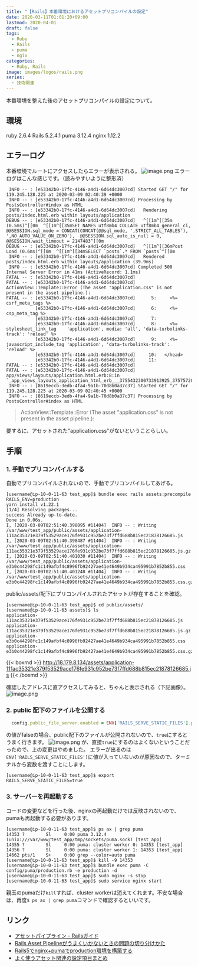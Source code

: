 ```yaml
---
title: "【Rails】本番環境におけるアセットプリコンパイルの設定"
date: 2020-03-11T01:01:20+09:00
lastmod: 2020-04-01
draft: false
tags:
  - Ruby
  - Rails
  - puma
  - ngix
categories:
  - Ruby, Rails
image: images/logos/rails.png
series:
  - 技術関連
---
```


本番環境を整えた後のアセットプリコンパイルの設定について。

## 環境

ruby 2.6.4
Rails 5.2.4.1
puma 3.12.4
nginx 1.12.2

## エラーログ

本番環境でルートにアクセスしたらエラーが表示される。
![image.png](https://qiita-image-store.s3.ap-northeast-1.amazonaws.com/0/322882/dc50f901-0de0-97f0-01e1-fe44ddeface6.png)
エラーログはこんな感じです。（読みやすいように整形済）

```test_app/log/production.log
 INFO -- : [e53342b0-17fc-4146-a4d1-6d64dc3007cd] Started GET "/" for 119.245.128.225 at 2020-03-09 02:40:39 +0000
 INFO -- : [e53342b0-17fc-4146-a4d1-6d64dc3007cd] Processing by PostsController#index as HTML
 INFO -- : [e53342b0-17fc-4146-a4d1-6d64dc3007cd]   Rendering posts/index.html.erb within layouts/application
DEBUG -- : [e53342b0-17fc-4146-a4d1-6d64dc3007cd]   ^[[1m^[[35m (0.5ms)^[[0m  ^[[1m^[[35mSET NAMES utf8mb4 COLLATE utf8mb4_general_ci,  @@SESSION.sql_mode = CONCAT(CONCAT(@@sql_mode, ',STRICT_ALL_TABLES'), ',NO_AUTO_VALUE_ON_ZERO'),  @@SESSION.sql_auto_is_null = 0, @@SESSION.wait_timeout = 2147483^[[0m
DEBUG -- : [e53342b0-17fc-4146-a4d1-6d64dc3007cd]   ^[[1m^[[36mPost Load (0.6ms)^[[0m  ^[[1m^[[34mSELECT `posts`.* FROM `posts`^[[0m
 INFO -- : [e53342b0-17fc-4146-a4d1-6d64dc3007cd]   Rendered posts/index.html.erb within layouts/application (39.9ms)
 INFO -- : [e53342b0-17fc-4146-a4d1-6d64dc3007cd] Completed 500 Internal Server Error in 41ms (ActiveRecord: 1.1ms)
FATAL -- : [e53342b0-17fc-4146-a4d1-6d64dc3007cd]
FATAL -- : [e53342b0-17fc-4146-a4d1-6d64dc3007cd] ActionView::Template::Error (The asset "application.css" is not present in the asset pipeline.):
FATAL -- : [e53342b0-17fc-4146-a4d1-6d64dc3007cd]      5:     <%= csrf_meta_tags %>
           [e53342b0-17fc-4146-a4d1-6d64dc3007cd]      6:     <%= csp_meta_tag %>
           [e53342b0-17fc-4146-a4d1-6d64dc3007cd]      7:
           [e53342b0-17fc-4146-a4d1-6d64dc3007cd]      8:     <%= stylesheet_link_tag    'application', media: 'all', 'data-turbolinks-track': 'reload' %>
           [e53342b0-17fc-4146-a4d1-6d64dc3007cd]      9:     <%= javascript_include_tag 'application', 'data-turbolinks-track': 'reload' %>
           [e53342b0-17fc-4146-a4d1-6d64dc3007cd]     10:   </head>
           [e53342b0-17fc-4146-a4d1-6d64dc3007cd]     11:
FATAL -- : [e53342b0-17fc-4146-a4d1-6d64dc3007cd]
FATAL -- : [e53342b0-17fc-4146-a4d1-6d64dc3007cd] app/views/layouts/application.html.erb:8:in `_app_views_layouts_application_html_erb___3755432300733913925_37575720'
 INFO -- : [8619eccb-3edb-4fa4-9a1b-70d8b0a37c37] Started GET "/" for 119.245.128.225 at 2020-03-09 02:40:45 +0000
 INFO -- : [8619eccb-3edb-4fa4-9a1b-70d8b0a37c37] Processing by PostsController#index as HTML
```

> ActionView::Template::Error (The asset "application.css" is not present in the asset pipeline.):

要するに、アセットされた"application.css"がないということらしい。

## 手順

### 1. 手動でプリコンパイルする

自動でプリコンパイルされないので、手動でプリコンパイルしてあげる。

```terminal:terminal
[username@ip-10-0-11-63 test_app]$ bundle exec rails assets:precompile RAILS_ENV=production
yarn install v1.22.1
[1/4] Resolving packages...
success Already up-to-date.
Done in 0.06s.
I, [2020-03-09T02:51:40.398095 #11404]  INFO -- : Writing /var/www/test_app/public/assets/application-111ac35321e379f53529ace176fe931c952be73f7ffd688b815ec21878126685.js
I, [2020-03-09T02:51:40.398487 #11404]  INFO -- : Writing /var/www/test_app/public/assets/application-111ac35321e379f53529ace176fe931c952be73f7ffd688b815ec21878126685.js.gz
I, [2020-03-09T02:51:40.401030 #11404]  INFO -- : Writing /var/www/test_app/public/assets/application-e3b0c44298fc1c149afbf4c8996fb92427ae41e4649b934ca495991b7852b855.css
I, [2020-03-09T02:51:40.401248 #11404]  INFO -- : Writing /var/www/test_app/public/assets/application-e3b0c44298fc1c149afbf4c8996fb92427ae41e4649b934ca495991b7852b855.css.gz
```

public/assets/配下にプリコンパイルされたアセットが存在することを確認。

```terminal:terminal
[username@ip-10-0-11-63 test_app]$ cd public/assets/
[username@ip-10-0-11-63 assets]$ ls
application-111ac35321e379f53529ace176fe931c952be73f7ffd688b815ec21878126685.js
application-111ac35321e379f53529ace176fe931c952be73f7ffd688b815ec21878126685.js.gz
application-e3b0c44298fc1c149afbf4c8996fb92427ae41e4649b934ca495991b7852b855.css
application-e3b0c44298fc1c149afbf4c8996fb92427ae41e4649b934ca495991b7852b855.css.gz
```

{{< boxmd >}}
http://18.179.8.134/assets/application-111ac35321e379f53529ace176fe931c952be73f7ffd688b815ec21878126685.js
{{< /boxmd >}}

確認したアドレスに直アクセスしてみると、ちゃんと表示される（下記画像）。
![image.png](https://qiita-image-store.s3.ap-northeast-1.amazonaws.com/0/322882/732f1715-72b2-6729-f3da-6b67a00ea52b.png)

### 2. public 配下のファイルを公開する

```config/environments/production.rb
  config.public_file_server.enabled = ENV['RAILS_SERVE_STATIC_FILES'].present?
```

の値がfalseの場合、public配下のファイルが公開されないので、`true`にするとうまく行きます。
![image.png](https://qiita-image-store.s3.ap-northeast-1.amazonaws.com/0/322882/367e9f47-0b96-9b30-96d6-6c9486a9f8c0.png)
が、直接`true`にするのはよくないということだったので、上の変更はやめました。
エラーが出るのは`ENV['RAILS_SERVE_STATIC_FILES']`に値が入っていないのが原因なので、ターミナルから変数を渡すことにします。

```terminal:terminal
[username@ip-10-0-11-63 test_app]$ export RAILS_SERVE_STATIC_FILES=true
```

### 3. サーバーを再起動する

コードの変更などを行った後、nginxの再起動だけでは反映されないので、pumaも再起動する必要があります。

```terminal:terminal
[username@ip-10-0-11-63 test_app]$ ps ax | grep puma
14353 ?        Sl     0:00 puma 3.12.4 (unix:///var/www/test_app/tmp/sockets/puma.sock) [test_app]
14355 ?        Sl     0:00 puma: cluster worker 0: 14353 [test_app]
14356 ?        Sl     0:00 puma: cluster worker 1: 14353 [test_app]
14662 pts/1    S+     0:00 grep --color=auto puma
[username@ip-10-0-11-63 test_app]$ kill -9 14353
[username@ip-10-0-11-63 test_app]$ bundle exec puma -C config/puma/production.rb -e production -d
[username@ip-10-0-11-63 test_app]$ sudo nginx -s stop
[username@ip-10-0-11-63 test_app]$ sudo service nginx start
```

親玉のpumaだけ`kill`すれば、cluster workerは消えてくれます。不安な場合は、再度`$ ps ax | grep puma`コマンドで確認するといいです。

## リンク

- [アセットパイプライン - Railsガイド](https://railsguides.jp/asset_pipeline.html#production%E7%92%B0%E5%A2%83%E3%81%AE%E5%A0%B4%E5%90%88)
- [Rails Asset Pipelineがうまくいかないときの問題の切り分けかた](https://qiita.com/metheglin/items/c5c756246b7afbd34ae2)
- [Rails5でnginx+pumaでproduction環境を構築する](http://blog.atwata.com/middle/2017/09/30/rails5-nginx-puma.html)
- [よく使うアセット関連の設定項目まとめ](https://qiita.com/suhirotaka/items/4c7f1f43d822d31eeccf)
